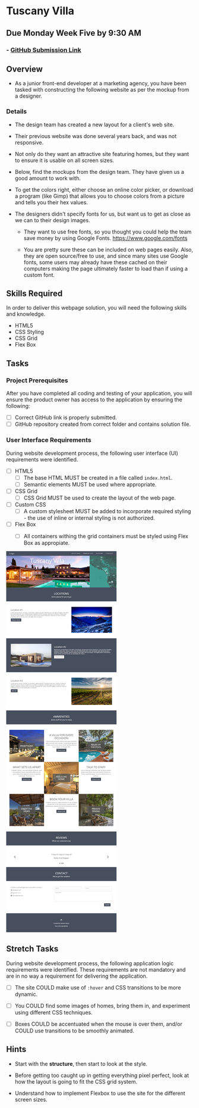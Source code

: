 # Tuscany Villa
## Due Monday Week Five by 9:30 AM

### - [GitHub Submission Link](https://docs.google.com/forms/d/e/1FAIpQLScUEvl_ZgH_OgBu0zbg_WIvB6zBSkkXh7wfxqjv4LwLdBDxLg/viewform)

## Overview
- As a junior front-end developer at a marketing agency, you have been tasked with constructing the following website as per the mockup from a designer.

### Details

- The design team has created a new layout for a client's web site. 

- Their previous website was done several years back, and was not responsive. 

- Not only do they want an attractive site featuring homes, but they want to ensure it is usable on all screen sizes.

- Below, find the mockups from the design team. They have given us a good amount to work with.

- To get the colors right, either choose an online color picker, or download a program (like Gimp) that allows you to choose colors from a picture and tells you their hex values.

- The designers didn't specify fonts for us, but want us to get as close as we can to their design images. 

	- They want to use free fonts, so you thought you could help the team save money by using Google Fonts. https://www.google.com/fonts

    - You are pretty sure these can be included on web pages easily. Also, they are open source/free to use, and since many sites use Google fonts, some users may already have these cached on their computers making the page ultimately faster to load than if using a custom font.

## Skills Required

In order to deliver this webpage solution, you will need the following skills and knowledge.
-  HTML5
-  CSS Styling
-  CSS Grid
-  Flex Box

## Tasks

### Project Prerequisites

After you have completed all coding and testing of your application, you will ensure the product owner has access to the application by ensuring the following:
- [ ] Correct GitHub link is properly submitted.
- [ ] GitHub repository created from correct folder and contains solution file.

### User Interface Requirements

During website development process, the following user interface (UI) requirements were identified.
- [ ] HTML5
  - [ ] The base HTML MUST be created in a file called `index.html`.
  - [ ] Semantic elements MUST be used where appropriate.
- [ ] CSS Grid
  - [ ]	CSS Grid MUST be used to create the layout of the web page.
- [ ] Custom CSS
  - [ ] A custom stylesheet MUST be added to incorporate required styling - the use of inline or internal styling is not authorized.
- [ ] Flex Box
  - [ ] All containers withing the grid containers must be styled using Flex Box as appropiate.



![responsive screenshot](mockup.png)




## Stretch Tasks

During website development process, the following application logic requirements were identified. These requirements are not mandatory and are in no way a requirement for delivering the application.
- [ ] The site COULD make use of `:hover` and CSS transitions to be more dynamic.

- [ ] You COULD find some images of homes, bring them in, and experiment using different CSS techniques.

- [ ] Boxes COULD be accentuated when the mouse is over them, and/or COULD use transitions to be smoothly animated.

## Hints

- Start with the **structure**, then start to look at the style.

- Before getting too caught up in getting everything pixel perfect, look at how the layout is going to fit the CSS grid system.

- Understand how to implement Flexbox to use the site for the different screen sizes.
